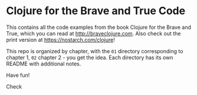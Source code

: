 # Clojure for the Brave and True Code

This contains all the code examples from the book Clojure for the
Brave and True, which you can read at http://braveclojure.com. Also check 
out the print version at https://nostarch.com/clojure! 

This repo is organized by chapter, with the `01` directory corresponding to 
chapter 1, `02` chapter 2 - you get the idea. Each directory has its own
README with additional notes.

Have fun!

Check
